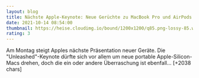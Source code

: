 ```yaml
--- 
layout: blog
title: Nächste Apple-Keynote: Neue Gerüchte zu MacBook Pro und AirPods 3
date: 2021-10-14 08:54:00
thumbnail: https://heise.cloudimg.io/bound/1200x1200/q85.png-lossy-85.webp-lossy-85.foil1/_www-heise-de_/imgs/18/3/1/8/3/5/4/1/shutterstock_1862075311-6416c883dcf90145.jpeg
rating: 3
---
```

Am Montag steigt Apples nächste Präsentation neuer Geräte. Die "Unleashed"-Keynote dürfte sich vor allem um neue portable Apple-Silicon-Macs drehen, doch die ein oder andere Überraschung ist ebenfall… [+2038 chars]